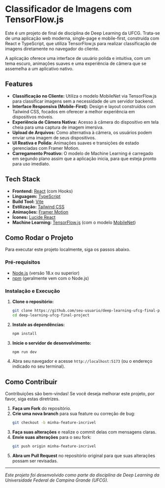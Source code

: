 # Classificador de Imagens com TensorFlow.js

Este é um projeto de final de disciplina de Deep Learning da UFCG. Trata-se de uma aplicação web moderna, single-page e mobile-first, construída com React e TypeScript, que utiliza TensorFlow.js para realizar classificação de imagens diretamente no navegador do cliente.

A aplicação oferece uma interface de usuário polida e intuitiva, com um tema escuro, animações suaves e uma experiência de câmera que se assemelha a um aplicativo nativo.

## Features

- **Classificação no Cliente:** Utiliza o modelo MobileNet via TensorFlow.js para classificar imagens sem a necessidade de um servidor backend.
- **Interface Responsiva (Mobile-First):** Design e layout construídos com Tailwind CSS, focados em oferecer a melhor experiência em dispositivos móveis.
- **Experiência de Câmera Nativa:** Acesso à câmera do dispositivo em tela cheia para uma captura de imagem imersiva.
- **Upload de Arquivos:** Como alternativa à câmera, os usuários podem enviar uma imagem de seus dispositivos.
- **UI Reativa e Polida:** Animações suaves e transições de estado gerenciadas com Framer Motion.
- **Carregamento Proativo:** O modelo de Machine Learning é carregado em segundo plano assim que a aplicação inicia, para que esteja pronto para uso imediato.

## Tech Stack

- **Frontend:** [React](https://react.dev/) (com Hooks)
- **Linguagem:** [TypeScript](https://www.typescriptlang.org/)
- **Build Tool:** [Vite](https://vitejs.dev/)
- **Estilização:** [Tailwind CSS](https://tailwindcss.com/)
- **Animações:** [Framer Motion](https://www.framer.com/motion/)
- **Ícones:** [Lucide React](https://lucide.dev/)
- **Machine Learning:** [TensorFlow.js](https://www.tensorflow.org/js) (com o modelo [MobileNet](https://github.com/tensorflow/tfjs-models/tree/master/mobilenet))

## Como Rodar o Projeto

Para executar este projeto localmente, siga os passos abaixo.

### Pré-requisitos

- [Node.js](https://nodejs.org/) (versão 18.x ou superior)
- [npm](https://www.npmjs.com/) (geralmente vem com o Node.js)

### Instalação e Execução

1.  **Clone o repositório:**
    ```bash
    git clone https://github.com/seu-usuario/deep-learning-ufcg-final-project.git
    cd deep-learning-ufcg-final-project
    ```

2.  **Instale as dependências:**
    ```bash
    npm install
    ```

3.  **Inicie o servidor de desenvolvimento:**
    ```bash
    npm run dev
    ```

4.  Abra seu navegador e acesse `http://localhost:5173` (ou o endereço indicado no seu terminal).

## Como Contribuir

Contribuições são bem-vindas! Se você deseja melhorar este projeto, por favor, siga estas diretrizes.

1.  **Faça um Fork** do repositório.
2.  **Crie uma nova branch** para sua feature ou correção de bug:
    ```bash
    git checkout -b minha-feature-incrivel
    ```
3.  **Faça suas alterações** e realize o commit delas com mensagens claras.
4.  **Envie suas alterações** para o seu fork:
    ```bash
    git push origin minha-feature-incrivel
    ```
5.  **Abra um Pull Request** no repositório original para que suas alterações possam ser revisadas.

---
*Este projeto foi desenvolvido como parte da disciplina de Deep Learning da Universidade Federal de Campina Grande (UFCG).*
